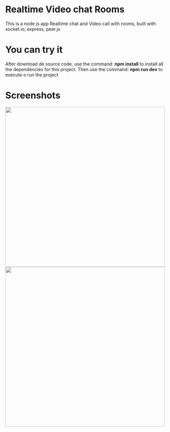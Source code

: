 # Realtime Video chat Rooms
This is a node js app Realtime chat and Video call with rooms, built with socket.io, express, peer.js

# You can try it
After download de source code, use the command: **npm install** to install all the dependencies for this project. Then use the command: **npm run dev** to execute o run the project

# Screenshots
<img src="https://drive.google.com/uc?export=view&id=12MTl8DkVOsPTX4HpXMNkI7NtxAWy7pOo" width="500px">
<img src="https://drive.google.com/uc?export=view&id=1SJ7wC6qj-V6aTE5rmgNMh3X8G8sOoHlN" width="500px">
